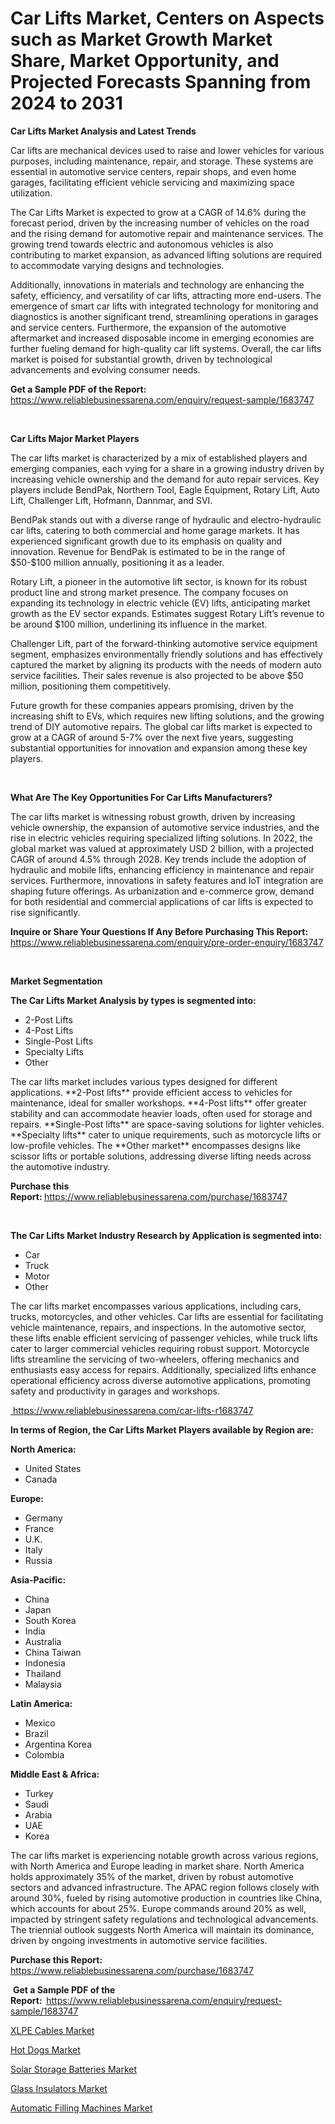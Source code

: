 <p><h1>Car Lifts Market, Centers on Aspects such as Market Growth Market Share, Market Opportunity, and Projected Forecasts Spanning from 2024 to 2031</h1></p><p><strong>Car Lifts Market Analysis and Latest Trends</strong></p>
<p><p>Car lifts are mechanical devices used to raise and lower vehicles for various purposes, including maintenance, repair, and storage. These systems are essential in automotive service centers, repair shops, and even home garages, facilitating efficient vehicle servicing and maximizing space utilization. </p><p>The Car Lifts Market is expected to grow at a CAGR of 14.6% during the forecast period, driven by the increasing number of vehicles on the road and the rising demand for automotive repair and maintenance services. The growing trend towards electric and autonomous vehicles is also contributing to market expansion, as advanced lifting solutions are required to accommodate varying designs and technologies. </p><p>Additionally, innovations in materials and technology are enhancing the safety, efficiency, and versatility of car lifts, attracting more end-users. The emergence of smart car lifts with integrated technology for monitoring and diagnostics is another significant trend, streamlining operations in garages and service centers. Furthermore, the expansion of the automotive aftermarket and increased disposable income in emerging economies are further fueling demand for high-quality car lift systems. Overall, the car lifts market is poised for substantial growth, driven by technological advancements and evolving consumer needs.</p></p>
<p><strong>Get a Sample PDF of the Report:&nbsp;</strong> <a href="https://www.reliablebusinessarena.com/enquiry/request-sample/1683747?utm_campaign=1729&utm_medium=2&utm_source=Github&utm_content=ia&utm_term=19102024&utm_id=car-lifts">https://www.reliablebusinessarena.com/enquiry/request-sample/1683747</a></p>
<p>&nbsp;</p>
<p><strong>Car Lifts Major Market Players</strong></p>
<p><p>The car lifts market is characterized by a mix of established players and emerging companies, each vying for a share in a growing industry driven by increasing vehicle ownership and the demand for auto repair services. Key players include BendPak, Northern Tool, Eagle Equipment, Rotary Lift, Auto Lift, Challenger Lift, Hofmann, Dannmar, and SVI.</p><p>BendPak stands out with a diverse range of hydraulic and electro-hydraulic car lifts, catering to both commercial and home garage markets. It has experienced significant growth due to its emphasis on quality and innovation. Revenue for BendPak is estimated to be in the range of $50-$100 million annually, positioning it as a leader.</p><p>Rotary Lift, a pioneer in the automotive lift sector, is known for its robust product line and strong market presence. The company focuses on expanding its technology in electric vehicle (EV) lifts, anticipating market growth as the EV sector expands. Estimates suggest Rotary Lift’s revenue to be around $100 million, underlining its influence in the market.</p><p>Challenger Lift, part of the forward-thinking automotive service equipment segment, emphasizes environmentally friendly solutions and has effectively captured the market by aligning its products with the needs of modern auto service facilities. Their sales revenue is also projected to be above $50 million, positioning them competitively.</p><p>Future growth for these companies appears promising, driven by the increasing shift to EVs, which requires new lifting solutions, and the growing trend of DIY automotive repairs. The global car lifts market is expected to grow at a CAGR of around 5-7% over the next five years, suggesting substantial opportunities for innovation and expansion among these key players.</p></p>
<p>&nbsp;</p>
<p><strong>What Are The Key Opportunities For Car Lifts Manufacturers?</strong></p>
<p><p>The car lifts market is witnessing robust growth, driven by increasing vehicle ownership, the expansion of automotive service industries, and the rise in electric vehicles requiring specialized lifting solutions. In 2022, the global market was valued at approximately USD 2 billion, with a projected CAGR of around 4.5% through 2028. Key trends include the adoption of hydraulic and mobile lifts, enhancing efficiency in maintenance and repair services. Furthermore, innovations in safety features and IoT integration are shaping future offerings. As urbanization and e-commerce grow, demand for both residential and commercial applications of car lifts is expected to rise significantly.</p></p>
<p><strong>Inquire or Share Your Questions If Any Before Purchasing This Report:</strong> <a href="https://www.reliablebusinessarena.com/enquiry/pre-order-enquiry/1683747?utm_campaign=1729&utm_medium=2&utm_source=Github&utm_content=ia&utm_term=19102024&utm_id=car-lifts">https://www.reliablebusinessarena.com/enquiry/pre-order-enquiry/1683747</a></p>
<p>&nbsp;</p>
<p><strong>Market Segmentation</strong></p>
<p><strong>The Car Lifts Market Analysis by types is segmented into:</strong></p>
<p><ul><li>2-Post Lifts</li><li>4-Post Lifts</li><li>Single-Post Lifts</li><li>Specialty Lifts</li><li>Other</li></ul></p>
<p><p>The car lifts market includes various types designed for different applications. **2-Post lifts** provide efficient access to vehicles for maintenance, ideal for smaller workshops. **4-Post lifts** offer greater stability and can accommodate heavier loads, often used for storage and repairs. **Single-Post lifts** are space-saving solutions for lighter vehicles. **Specialty lifts** cater to unique requirements, such as motorcycle lifts or low-profile vehicles. The **Other market** encompasses designs like scissor lifts or portable solutions, addressing diverse lifting needs across the automotive industry.</p></p>
<p><strong>Purchase this Report:&nbsp;</strong><a href="https://www.reliablebusinessarena.com/purchase/1683747?utm_campaign=1729&utm_medium=2&utm_source=Github&utm_content=ia&utm_term=19102024&utm_id=car-lifts">https://www.reliablebusinessarena.com/purchase/1683747</a></p>
<p>&nbsp;</p>
<p><strong>The Car Lifts Market Industry Research by Application is segmented into:</strong></p>
<p><ul><li>Car</li><li>Truck</li><li>Motor</li><li>Other</li></ul></p>
<p><p>The car lifts market encompasses various applications, including cars, trucks, motorcycles, and other vehicles. Car lifts are essential for facilitating vehicle maintenance, repairs, and inspections. In the automotive sector, these lifts enable efficient servicing of passenger vehicles, while truck lifts cater to larger commercial vehicles requiring robust support. Motorcycle lifts streamline the servicing of two-wheelers, offering mechanics and enthusiasts easy access for repairs. Additionally, specialized lifts enhance operational efficiency across diverse automotive applications, promoting safety and productivity in garages and workshops.</p></p>
<p><a href="https://www.reliablebusinessarena.com/car-lifts-r1683747?utm_campaign=1729&utm_medium=2&utm_source=Github&utm_content=ia&utm_term=19102024&utm_id=car-lifts">&nbsp;https://www.reliablebusinessarena.com/car-lifts-r1683747</a></p>
<p><strong>In terms of Region, the Car Lifts Market Players available by Region are:</strong></p>
<p>
    <p> <strong> North America: </strong>
        <ul>
            <li>United States</li>
            <li>Canada</li>
        </ul>
        </p> 
    <p> <strong> Europe: </strong>
        <ul>
            <li>Germany</li>
            <li>France</li>
            <li>U.K.</li>
            <li>Italy</li>
            <li>Russia</li>
        </ul>
        </p> 
    <p> <strong> Asia-Pacific: </strong>
        <ul>
            <li>China</li>
            <li>Japan</li>
            <li>South Korea</li>
            <li>India</li>
            <li>Australia</li>
            <li>China Taiwan</li>
            <li>Indonesia</li>
            <li>Thailand</li>
            <li>Malaysia</li>
        </ul>
        </p> 
    <p> <strong> Latin America: </strong>
        <ul>
            <li>Mexico</li>
            <li>Brazil</li>
            <li>Argentina Korea</li>
            <li>Colombia</li>
        </ul>
        </p> 
    <p> <strong> Middle East & Africa: </strong>
        <ul>
            <li>Turkey</li>
            <li>Saudi</li>
            <li>Arabia</li>
            <li>UAE</li>
            <li>Korea</li>
        </ul>
    </p>
    </p>
<p><p>The car lifts market is experiencing notable growth across various regions, with North America and Europe leading in market share. North America holds approximately 35% of the market, driven by robust automotive sectors and advanced infrastructure. The APAC region follows closely with around 30%, fueled by rising automotive production in countries like China, which accounts for about 25%. Europe commands around 20% as well, impacted by stringent safety regulations and technological advancements. The triennial outlook suggests North America will maintain its dominance, driven by ongoing investments in automotive service facilities.</p></p>
<p><strong>Purchase this Report: </strong><a href="https://www.reliablebusinessarena.com/purchase/1683747?utm_campaign=1729&utm_medium=2&utm_source=Github&utm_content=ia&utm_term=19102024&utm_id=car-lifts">https://www.reliablebusinessarena.com/purchase/1683747</a></p>
<p>&nbsp;<strong>Get a Sample PDF of the Report:&nbsp;&nbsp;</strong><a href="https://www.reliablebusinessarena.com/enquiry/request-sample/1683747?utm_campaign=1729&utm_medium=2&utm_source=Github&utm_content=ia&utm_term=19102024&utm_id=car-lifts">https://www.reliablebusinessarena.com/enquiry/request-sample/1683747</a></p>
<p><strong></strong></p>
<p><p><a href="https://www.linkedin.com/pulse/emerging-technologies-reshaping-xlpe-cables-market-impact-tejhe?utm_campaign=1729&utm_medium=2&utm_source=Github&utm_content=ia&utm_term=19102024&utm_id=car-lifts">XLPE Cables Market</a></p><p><a href="https://www.linkedin.com/pulse/regulatory-landscape-its-influence-global-hot-dogs-market-sgxgf?utm_campaign=1729&utm_medium=2&utm_source=Github&utm_content=ia&utm_term=19102024&utm_id=car-lifts">Hot Dogs Market</a></p><p><a href="https://www.linkedin.com/pulse/future-ready-strategic-insights-global-solar-storage-batteries-cxtee?utm_campaign=1729&utm_medium=2&utm_source=Github&utm_content=ia&utm_term=19102024&utm_id=car-lifts">Solar Storage Batteries Market</a></p><p><a href="https://www.linkedin.com/pulse/global-glass-insulators-market-analysis-key-trends-future-ybfbe?utm_campaign=1729&utm_medium=2&utm_source=Github&utm_content=ia&utm_term=19102024&utm_id=car-lifts">Glass Insulators Market</a></p><p><a href="https://github.com/sumonsky0m/Market-Research-Report-List-1/blob/main/automatic-filling-machines-market.md?utm_campaign=1729&utm_medium=2&utm_source=Github&utm_content=ia&utm_term=19102024&utm_id=car-lifts">Automatic Filling Machines Market</a></p></p>